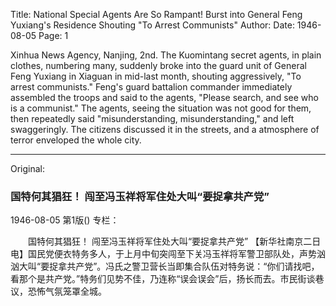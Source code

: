 Title: National Special Agents Are So Rampant! Burst into General Feng Yuxiang's Residence Shouting "To Arrest Communists"
Author:
Date: 1946-08-05
Page: 1

Xinhua News Agency, Nanjing, 2nd. The Kuomintang secret agents, in plain clothes, numbering many, suddenly broke into the guard unit of General Feng Yuxiang in Xiaguan in mid-last month, shouting aggressively, "To arrest communists." Feng's guard battalion commander immediately assembled the troops and said to the agents, "Please search, and see who is a communist." The agents, seeing the situation was not good for them, then repeatedly said "misunderstanding, misunderstanding," and left swaggeringly. The citizens discussed it in the streets, and a atmosphere of terror enveloped the whole city.



<hr /> 

Original: 


### 国特何其猖狂！  闯至冯玉祥将军住处大叫“要捉拿共产党”

1946-08-05
第1版()
专栏：

　　国特何其猖狂！
    闯至冯玉祥将军住处大叫“要捉拿共产党”
    【新华社南京二日电】国民党便衣特务多人，于上月中旬突闯至下关冯玉祥将军警卫部队处，声势汹汹大叫“要捉拿共产党”。冯氏之警卫营长当即集合队伍对特务说：“你们请找吧，看那个是共产党。”特务们见势不佳，乃连称“误会误会”后，扬长而去。市民街谈巷议，恐怖气氛笼罩全城。
